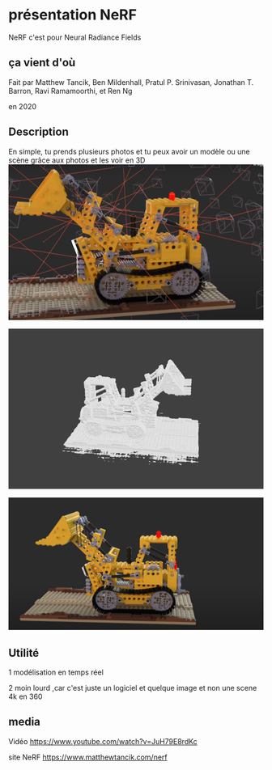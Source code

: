 # présentation NeRF

 NeRF c'est pour Neural Radiance Fields
 
## ça vient d'où


 Fait par Matthew Tancik, Ben Mildenhall, Pratul P. Srinivasan, Jonathan T. Barron, Ravi Ramamoorthi, et Ren Ng
 
en 2020

## Description

 En simple, tu prends plusieurs photos et tu peux avoir un modèle ou une scène grâce aux photos et les voir en 3D
![modele](media/img/camion.PNG)

 ![modele](media/img/toy.PNG)

 ![modele](media/img/scenee.PNG)

## Utilité

1 modélisation en temps réel 

2 moin lourd ,car c'est juste un logiciel et quelque image et non une scene 4k en 360 

## media
 
Vidéo https://www.youtube.com/watch?v=JuH79E8rdKc

site NeRF https://www.matthewtancik.com/nerf

